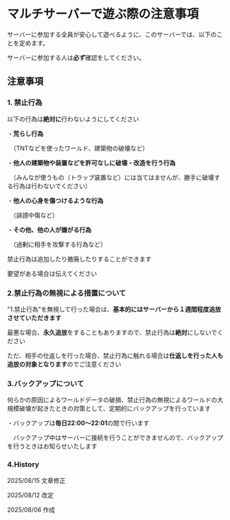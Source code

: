 # マルチサーバーで遊ぶ際の注意事項
サーバーに参加する全員が安心して遊べるように、このサーバーでは、以下のことを定めます。

サーバーに参加する人は**必ず**確認をしてください。
## 注意事項
### 1. 禁止行為
以下の行為は**絶対に**行わないようにしてください

・**荒らし行為**

　（TNTなどを使ったワールド、建築物の破壊など）

・**他人の建築物や装置などを許可なしに破壊・改造を行う行為**

　（みんなが使うもの（トラップ装置など）には当てはませんが、勝手に破壊する行為は行わないでください）
 
・**他人の心身を傷つけるような行為**

　（誹謗中傷など）

・**その他、他の人が嫌がる行為**

　（過剰に相手を攻撃する行為など）
 
禁止行為は追加したり撤廃したりすることができます

要望がある場合は伝えてください
### 2.禁止行為の無視による措置について
"1.禁止行為"を無視して行った場合は、**基本的にはサーバーから１週間程度追放させていただきます**

最悪な場合、**永久追放**をすることもありますので、禁止行為は**絶対**にしないでください

ただ、相手の仕返しを行った場合、禁止行為に触れる場合は**仕返しを行った人も追放の対象となります**のでご注意ください
### 3.バックアップについて
何らかの原因によるワールドデータの破損、禁止行為の無視によるワールドの大規模破壊が起きたときの対策として、定期的にバックアップを行っています

・バックアップは**毎日22:00〜22:01**の間で行います

　バックアップ中はサーバーに接続を行うことができませんので、バックアップを行うときはお知らせいたします
### 4.History
2025/08/15 文章修正

2025/08/12 改定

2025/08/06 作成


 

